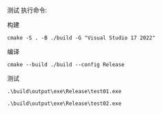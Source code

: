 测试
执行命令:

构建

```shell
cmake -S . -B ./build -G "Visual Studio 17 2022"
```

编译

```shell
cmake --build ./build --config Release
```

测试

```shell
.\build\output\exe\Release\test01.exe
```

```shell
.\build\output\exe\Release\test02.exe
```